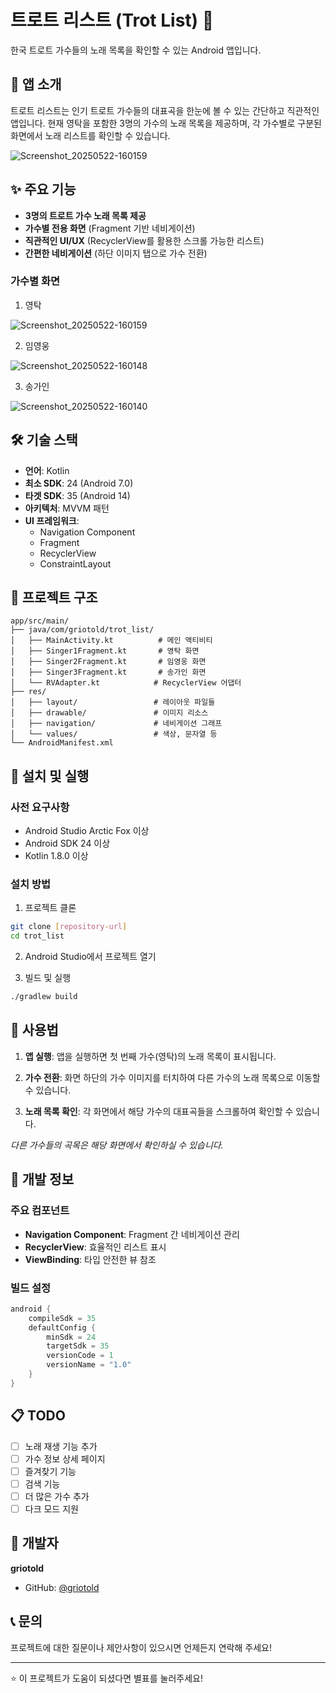 # 트로트 리스트 (Trot List) 🎵

한국 트로트 가수들의 노래 목록을 확인할 수 있는 Android 앱입니다.

## 📱 앱 소개

트로트 리스트는 인기 트로트 가수들의 대표곡을 한눈에 볼 수 있는 간단하고 직관적인 앱입니다. 
현재 영탁을 포함한 3명의 가수의 노래 목록을 제공하며, 각 가수별로 구분된 화면에서 노래 리스트를 확인할 수 있습니다.

<!-- 메인 화면 스크린샷을 여기에 추가하세요 -->
![Screenshot_20250522-160159](https://github.com/user-attachments/assets/42bc77f1-0442-4eaf-9a9f-5db9b55cec08)


## ✨ 주요 기능

- **3명의 트로트 가수 노래 목록 제공**
- **가수별 전용 화면** (Fragment 기반 네비게이션)
- **직관적인 UI/UX** (RecyclerView를 활용한 스크롤 가능한 리스트)
- **간편한 네비게이션** (하단 이미지 탭으로 가수 전환)

<!-- 기능별 화면 스크린샷들을 여기에 추가하세요 -->
### 가수별 화면
1. 영탁

![Screenshot_20250522-160159](https://github.com/user-attachments/assets/8f69c497-b1c9-4151-b901-4b1da04c9746)

2. 임영웅

![Screenshot_20250522-160148](https://github.com/user-attachments/assets/954b8b9b-d9b6-492d-93ee-4c6e5542f04b)


3. 송가인

![Screenshot_20250522-160140](https://github.com/user-attachments/assets/0857f91a-18c3-4136-b7c2-e869a2538838)

## 🛠 기술 스택

- **언어**: Kotlin
- **최소 SDK**: 24 (Android 7.0)
- **타겟 SDK**: 35 (Android 14)
- **아키텍처**: MVVM 패턴
- **UI 프레임워크**: 
  - Navigation Component
  - Fragment
  - RecyclerView
  - ConstraintLayout

## 📁 프로젝트 구조

```
app/src/main/
├── java/com/griotold/trot_list/
│   ├── MainActivity.kt          # 메인 액티비티
│   ├── Singer1Fragment.kt       # 영탁 화면
│   ├── Singer2Fragment.kt       # 임영웅 화면
│   ├── Singer3Fragment.kt       # 송가인 화면
│   └── RVAdapter.kt            # RecyclerView 어댑터
├── res/
│   ├── layout/                 # 레이아웃 파일들
│   ├── drawable/               # 이미지 리소스
│   ├── navigation/             # 네비게이션 그래프
│   └── values/                 # 색상, 문자열 등
└── AndroidManifest.xml
```

## 🚀 설치 및 실행

### 사전 요구사항
- Android Studio Arctic Fox 이상
- Android SDK 24 이상
- Kotlin 1.8.0 이상

### 설치 방법
1. 프로젝트 클론
```bash
git clone [repository-url]
cd trot_list
```

2. Android Studio에서 프로젝트 열기

3. 빌드 및 실행
```bash
./gradlew build
```


## 📱 사용법

1. **앱 실행**: 앱을 실행하면 첫 번째 가수(영탁)의 노래 목록이 표시됩니다.

2. **가수 전환**: 화면 하단의 가수 이미지를 터치하여 다른 가수의 노래 목록으로 이동할 수 있습니다.

3. **노래 목록 확인**: 각 화면에서 해당 가수의 대표곡들을 스크롤하여 확인할 수 있습니다.


*다른 가수들의 곡목은 해당 화면에서 확인하실 수 있습니다.*

## 🔧 개발 정보

### 주요 컴포넌트
- **Navigation Component**: Fragment 간 네비게이션 관리
- **RecyclerView**: 효율적인 리스트 표시
- **ViewBinding**: 타입 안전한 뷰 참조

### 빌드 설정
```kotlin
android {
    compileSdk = 35
    defaultConfig {
        minSdk = 24
        targetSdk = 35
        versionCode = 1
        versionName = "1.0"
    }
}
```

## 📋 TODO

- [ ] 노래 재생 기능 추가
- [ ] 가수 정보 상세 페이지
- [ ] 즐겨찾기 기능
- [ ] 검색 기능
- [ ] 더 많은 가수 추가
- [ ] 다크 모드 지원

## 👤 개발자

**griotold**
- GitHub: [@griotold](https://github.com/griotold)

## 📞 문의

프로젝트에 대한 질문이나 제안사항이 있으시면 언제든지 연락해 주세요!

---

⭐ 이 프로젝트가 도움이 되셨다면 별표를 눌러주세요!
